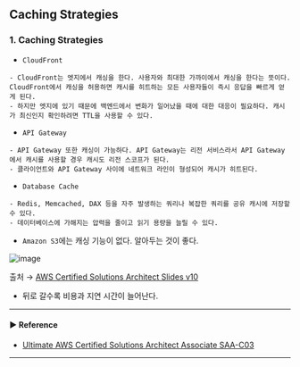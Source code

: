 ## Caching Strategies
### 1. Caching Strategies
- `CloudFront`
~~~
- CloudFront는 엣지에서 캐싱을 한다. 사용자와 최대한 가까이에서 캐싱을 한다는 뜻이다. CloudFront에서 캐싱을 허용하면 캐시를 히트하는 모든 사용자들이 즉시 응답을 빠르게 얻게 된다. 
- 하지만 엣지에 있기 때문에 백엔드에서 변화가 일어났을 때에 대한 대응이 필요하다. 캐시가 최신인지 확인하려면 TTL을 사용할 수 있다.
~~~

- `API Gateway`
~~~
- API Gateway 또한 캐싱이 가능하다. API Gateway는 리전 서비스라서 API Gateway에서 캐시를 사용할 경우 캐시도 리전 스코프가 된다.
- 클라이언트와 API Gateway 사이에 네트워크 라인이 형성되어 캐시가 히트된다. 
~~~

- `Database Cache`
~~~
- Redis, Memcached, DAX 등을 자주 발생하는 쿼리나 복잡한 쿼리를 공유 캐시에 저장할 수 있다.
- 데이터베이스에 가해지는 압력을 줄이고 읽기 용량을 늘릴 수 있다.
~~~

- `Amazon S3`에는 캐싱 기능이 없다. 알아두는 것이 좋다.

![image](https://github.com/sanguk2794/AWS/assets/97398071/bcad4230-2fb8-43dc-a382-bbb1bda4f609)

출처 → [AWS Certified Solutions Architect Slides v10](https://courses.datacumulus.com/downloads/certified-solutions-architect-pn9/)

- 뒤로 갈수록 비용과 지연 시간이 늘어난다. 

---
#### ▶ Reference
- [Ultimate AWS Certified Solutions Architect Associate SAA-C03](https://www.udemy.com/course/aws-certified-solutions-architect-associate-saa-c03/)
---